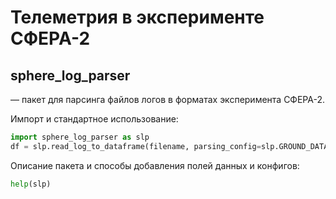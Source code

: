 # Телеметрия в эксперименте СФЕРА-2

## sphere_log_parser
— пакет для парсинга файлов логов в форматах эксперимента СФЕРА-2.

Импорт и стандартное использование:
```python
import sphere_log_parser as slp
df = slp.read_log_to_dataframe(filename, parsing_config=slp.GROUND_DATA_CONFIG, logging=True)
```

Описание пакета и способы добавления полей данных и конфигов:
```python
help(slp)
```
